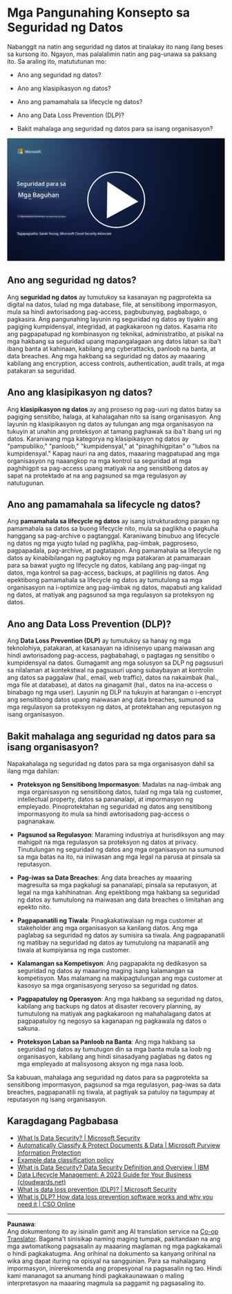 <!--
CO_OP_TRANSLATOR_METADATA:
{
  "original_hash": "9703868f41dcddd5a98dea9ea6fcd94d",
  "translation_date": "2025-09-03T23:58:41+00:00",
  "source_file": "7.1 Data security key concepts.md",
  "language_code": "tl"
}
-->
# Mga Pangunahing Konsepto sa Seguridad ng Datos

Nabanggit na natin ang seguridad ng datos at tinalakay ito nang ilang beses sa kursong ito. Ngayon, mas palalalimin natin ang pag-unawa sa paksang ito. Sa araling ito, matututunan mo:

- Ano ang seguridad ng datos?

- Ano ang klasipikasyon ng datos?

- Ano ang pamamahala sa lifecycle ng datos?

- Ano ang Data Loss Prevention (DLP)?

- Bakit mahalaga ang seguridad ng datos para sa isang organisasyon?

[![Panoorin ang video](../../translated_images/7-1_placeholder.bcb1e7fdcef8c20be3172dc8b3b11f417cad164e7481b76f8a3bca4f853e1016.tl.png)](https://learn-video.azurefd.net/vod/player?id=ace39247-1690-45fb-8f99-985abcb8e423)

## Ano ang seguridad ng datos?

Ang **seguridad ng datos** ay tumutukoy sa kasanayan ng pagprotekta sa digital na datos, tulad ng mga database, file, at sensitibong impormasyon, mula sa hindi awtorisadong pag-access, pagbubunyag, pagbabago, o pagkasira. Ang pangunahing layunin ng seguridad ng datos ay tiyakin ang pagiging kumpidensyal, integridad, at pagkakaroon ng datos. Kasama rito ang pagpapatupad ng kombinasyon ng teknikal, administratibo, at pisikal na mga hakbang sa seguridad upang mapangalagaan ang datos laban sa iba't ibang banta at kahinaan, kabilang ang cyberattacks, panloob na banta, at data breaches. Ang mga hakbang sa seguridad ng datos ay maaaring kabilang ang encryption, access controls, authentication, audit trails, at mga patakaran sa seguridad.

## Ano ang klasipikasyon ng datos?

Ang **klasipikasyon ng datos** ay ang proseso ng pag-uuri ng datos batay sa pagiging sensitibo, halaga, at kahalagahan nito sa isang organisasyon. Ang layunin ng klasipikasyon ng datos ay tulungan ang mga organisasyon na tukuyin at unahin ang proteksyon at tamang paghawak sa iba't ibang uri ng datos. Karaniwang mga kategorya ng klasipikasyon ng datos ay "pampubliko," "panloob," "kumpidensyal," at "pinaghihigpitan" o "lubos na kumpidensyal." Kapag nauri na ang datos, maaaring magpatupad ang mga organisasyon ng naaangkop na mga kontrol sa seguridad at mga paghihigpit sa pag-access upang matiyak na ang sensitibong datos ay sapat na protektado at na ang pagsunod sa mga regulasyon ay natutugunan.

## Ano ang pamamahala sa lifecycle ng datos?

Ang **pamamahala sa lifecycle ng datos** ay isang istrukturadong paraan ng pamamahala sa datos sa buong lifecycle nito, mula sa paglikha o pagkuha hanggang sa pag-archive o pagtanggal. Karaniwang binubuo ang lifecycle ng datos ng mga yugto tulad ng paglikha, pag-iimbak, pagproseso, pagpapadala, pag-archive, at pagtatapon. Ang pamamahala sa lifecycle ng datos ay kinabibilangan ng pagtukoy ng mga patakaran at pamamaraan para sa bawat yugto ng lifecycle ng datos, kabilang ang pag-iingat ng datos, mga kontrol sa pag-access, backups, at paglilinis ng datos. Ang epektibong pamamahala sa lifecycle ng datos ay tumutulong sa mga organisasyon na i-optimize ang pag-iimbak ng datos, mapabuti ang kalidad ng datos, at matiyak ang pagsunod sa mga regulasyon sa proteksyon ng datos.

## Ano ang Data Loss Prevention (DLP)?

Ang **Data Loss Prevention (DLP)** ay tumutukoy sa hanay ng mga teknolohiya, patakaran, at kasanayan na idinisenyo upang maiwasan ang hindi awtorisadong pag-access, pagbabahagi, o pagtagas ng sensitibo o kumpidensyal na datos. Gumagamit ang mga solusyon sa DLP ng pagsusuri sa nilalaman at kontekstwal na pagsusuri upang subaybayan at kontrolin ang datos sa paggalaw (hal., email, web traffic), datos na nakaimbak (hal., mga file at database), at datos na ginagamit (hal., datos na ina-access o binabago ng mga user). Layunin ng DLP na tukuyin at harangan o i-encrypt ang sensitibong datos upang maiwasan ang data breaches, sumunod sa mga regulasyon sa proteksyon ng datos, at protektahan ang reputasyon ng isang organisasyon.

## Bakit mahalaga ang seguridad ng datos para sa isang organisasyon?

Napakahalaga ng seguridad ng datos para sa mga organisasyon dahil sa ilang mga dahilan:

- **Proteksyon ng Sensitibong Impormasyon**: Madalas na nag-iimbak ang mga organisasyon ng sensitibong datos, tulad ng mga tala ng customer, intellectual property, datos sa pananalapi, at impormasyon ng empleyado. Pinoprotektahan ng seguridad ng datos ang sensitibong impormasyong ito mula sa hindi awtorisadong pag-access o pagnanakaw.

- **Pagsunod sa Regulasyon**: Maraming industriya at hurisdiksyon ang may mahigpit na mga regulasyon sa proteksyon ng datos at privacy. Tinutulungan ng seguridad ng datos ang mga organisasyon na sumunod sa mga batas na ito, na iniiwasan ang mga legal na parusa at pinsala sa reputasyon.

- **Pag-iwas sa Data Breaches**: Ang data breaches ay maaaring magresulta sa mga pagkalugi sa pananalapi, pinsala sa reputasyon, at legal na mga kahihinatnan. Ang epektibong mga hakbang sa seguridad ng datos ay tumutulong na maiwasan ang data breaches o limitahan ang epekto nito.

- **Pagpapanatili ng Tiwala**: Pinagkakatiwalaan ng mga customer at stakeholder ang mga organisasyon sa kanilang datos. Ang mga paglabag sa seguridad ng datos ay sumisira sa tiwala. Ang pagpapanatili ng matibay na seguridad ng datos ay tumutulong na mapanatili ang tiwala at kumpiyansa ng mga customer.

- **Kalamangan sa Kompetisyon**: Ang pagpapakita ng dedikasyon sa seguridad ng datos ay maaaring maging isang kalamangan sa kompetisyon. Mas malamang na makipagtulungan ang mga customer at kasosyo sa mga organisasyong seryoso sa seguridad ng datos.

- **Pagpapatuloy ng Operasyon**: Ang mga hakbang sa seguridad ng datos, kabilang ang backups ng datos at disaster recovery planning, ay tumutulong na matiyak ang pagkakaroon ng mahahalagang datos at pagpapatuloy ng negosyo sa kaganapan ng pagkawala ng datos o sakuna.

- **Proteksyon Laban sa Panloob na Banta**: Ang mga hakbang sa seguridad ng datos ay tumutugon din sa mga banta mula sa loob ng organisasyon, kabilang ang hindi sinasadyang paglabas ng datos ng mga empleyado at malisyosong aksyon ng mga nasa loob.

Sa kabuuan, mahalaga ang seguridad ng datos para sa pagprotekta sa sensitibong impormasyon, pagsunod sa mga regulasyon, pag-iwas sa data breaches, pagpapanatili ng tiwala, at pagtiyak sa patuloy na tagumpay at reputasyon ng isang organisasyon.

## Karagdagang Pagbabasa

- [What Is Data Security? | Microsoft Security](https://www.microsoft.com/en-au/security/business/security-101/what-is-data-security?WT.mc_id=academic-96948-sayoung)
- [Automatically Classify & Protect Documents & Data | Microsoft Purview Information Protection](https://youtu.be/v8LqmzBUaOo)
- [Example data classification policy](https://www.cmu.edu/data/guidelines/data-classification.html)
- [What is Data Security? Data Security Definition and Overview | IBM](https://www.ibm.com/topics/data-security)
- [Data Lifecycle Management: A 2023 Guide for Your Business (cloudwards.net)](https://www.cloudwards.net/data-lifecycle-management/)
- [What is data loss prevention (DLP)? | Microsoft Security](https://www.microsoft.com/security/business/security-101/what-is-data-loss-prevention-dlp?WT.mc_id=academic-96948-sayoung)
- [What is DLP? How data loss prevention software works and why you need it | CSO Online](https://www.csoonline.com/article/569559/what-is-dlp-how-data-loss-prevention-software-works-and-why-you-need-it.html)

---

**Paunawa**:  
Ang dokumentong ito ay isinalin gamit ang AI translation service na [Co-op Translator](https://github.com/Azure/co-op-translator). Bagama't sinisikap naming maging tumpak, pakitandaan na ang mga awtomatikong pagsasalin ay maaaring maglaman ng mga pagkakamali o hindi pagkakatugma. Ang orihinal na dokumento sa kanyang orihinal na wika ang dapat ituring na opisyal na sanggunian. Para sa mahalagang impormasyon, inirerekomenda ang propesyonal na pagsasalin ng tao. Hindi kami mananagot sa anumang hindi pagkakaunawaan o maling interpretasyon na maaaring magmula sa paggamit ng pagsasaling ito.